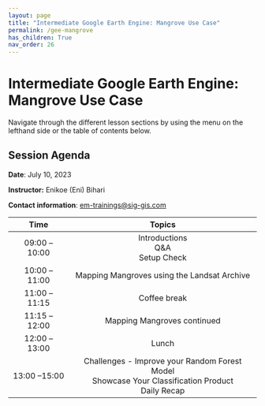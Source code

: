 ```yaml
---
layout: page
title: "Intermediate Google Earth Engine: Mangrove Use Case"
permalink: /gee-mangrove
has_children: True
nav_order: 26
---
```


# Intermediate Google Earth Engine: Mangrove Use Case
Navigate through the different lesson sections by using the menu on the lefthand side or the table of contents below.

## Session Agenda
**Date**: July 10, 2023

**Instructor:** Enikoe (Eni) Bihari

**Contact information**: [em-trainings@sig-gis.com](em-trainings@sig-gis.com)

|Time           |  Topics       |
|:-------------:|:-------------:|
| 09:00 – 10:00 | Introductions <br> Q&A <br> Setup Check |
| 10:00 – 11:00 | Mapping Mangroves using the Landsat Archive |
| 11:00 – 11:15 | Coffee break |
| 11:15 – 12:00 | Mapping Mangroves continued |
| 12:00 – 13:00 | Lunch |
| 13:00 –15:00  | Challenges - Improve your Random Forest Model <br> Showcase Your Classification Product <br> Daily Recap |